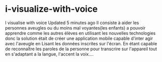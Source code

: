 # i-visualize-with-voice
I visualise with voice  Updated 5 minutes ago Il consiste à aider les personnes aveugles ou du moins mal voyantes(les enfants) a pouvoir apprendre comme les autres élèves en utilisant les nouvelles technologies donc la solution était de créer une application mobile capable d'inter agir avec l'aveugle en Lisant les données inscrites sur l'écran. En étant capable de reconnaître les paroles de la personne pour transcrire sur l'appareil tout en s'adaptant a la langue, l'accent la voix....
